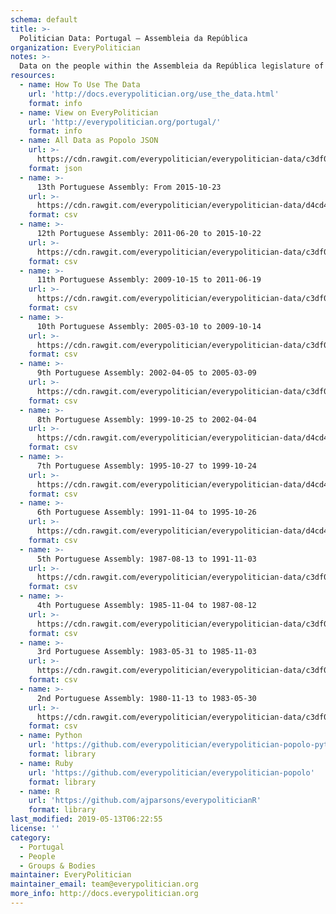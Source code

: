 ```yaml
---
schema: default
title: >-
  Politician Data: Portugal — Assembleia da República
organization: EveryPolitician
notes: >-
  Data on the people within the Assembleia da República legislature of Portugal.
resources:
  - name: How To Use The Data
    url: 'http://docs.everypolitician.org/use_the_data.html'
    format: info
  - name: View on EveryPolitician
    url: 'http://everypolitician.org/portugal/'
    format: info
  - name: All Data as Popolo JSON
    url: >-
      https://cdn.rawgit.com/everypolitician/everypolitician-data/c3df021b27106763885b0fa005bb7738c4ca0c20/data/Portugal/Assembly/ep-popolo-v1.0.json
    format: json
  - name: >-
      13th Portuguese Assembly: From 2015-10-23
    url: >-
      https://cdn.rawgit.com/everypolitician/everypolitician-data/d4cd4080bdb190f52bf325fe2aa2ca83ead7099a/data/Portugal/Assembly/term-13.csv
    format: csv
  - name: >-
      12th Portuguese Assembly: 2011-06-20 to 2015-10-22
    url: >-
      https://cdn.rawgit.com/everypolitician/everypolitician-data/c3df021b27106763885b0fa005bb7738c4ca0c20/data/Portugal/Assembly/term-12.csv
    format: csv
  - name: >-
      11th Portuguese Assembly: 2009-10-15 to 2011-06-19
    url: >-
      https://cdn.rawgit.com/everypolitician/everypolitician-data/c3df021b27106763885b0fa005bb7738c4ca0c20/data/Portugal/Assembly/term-11.csv
    format: csv
  - name: >-
      10th Portuguese Assembly: 2005-03-10 to 2009-10-14
    url: >-
      https://cdn.rawgit.com/everypolitician/everypolitician-data/c3df021b27106763885b0fa005bb7738c4ca0c20/data/Portugal/Assembly/term-10.csv
    format: csv
  - name: >-
      9th Portuguese Assembly: 2002-04-05 to 2005-03-09
    url: >-
      https://cdn.rawgit.com/everypolitician/everypolitician-data/c3df021b27106763885b0fa005bb7738c4ca0c20/data/Portugal/Assembly/term-9.csv
    format: csv
  - name: >-
      8th Portuguese Assembly: 1999-10-25 to 2002-04-04
    url: >-
      https://cdn.rawgit.com/everypolitician/everypolitician-data/d4cd4080bdb190f52bf325fe2aa2ca83ead7099a/data/Portugal/Assembly/term-8.csv
    format: csv
  - name: >-
      7th Portuguese Assembly: 1995-10-27 to 1999-10-24
    url: >-
      https://cdn.rawgit.com/everypolitician/everypolitician-data/d4cd4080bdb190f52bf325fe2aa2ca83ead7099a/data/Portugal/Assembly/term-7.csv
    format: csv
  - name: >-
      6th Portuguese Assembly: 1991-11-04 to 1995-10-26
    url: >-
      https://cdn.rawgit.com/everypolitician/everypolitician-data/d4cd4080bdb190f52bf325fe2aa2ca83ead7099a/data/Portugal/Assembly/term-6.csv
    format: csv
  - name: >-
      5th Portuguese Assembly: 1987-08-13 to 1991-11-03
    url: >-
      https://cdn.rawgit.com/everypolitician/everypolitician-data/c3df021b27106763885b0fa005bb7738c4ca0c20/data/Portugal/Assembly/term-5.csv
    format: csv
  - name: >-
      4th Portuguese Assembly: 1985-11-04 to 1987-08-12
    url: >-
      https://cdn.rawgit.com/everypolitician/everypolitician-data/c3df021b27106763885b0fa005bb7738c4ca0c20/data/Portugal/Assembly/term-4.csv
    format: csv
  - name: >-
      3rd Portuguese Assembly: 1983-05-31 to 1985-11-03
    url: >-
      https://cdn.rawgit.com/everypolitician/everypolitician-data/c3df021b27106763885b0fa005bb7738c4ca0c20/data/Portugal/Assembly/term-3.csv
    format: csv
  - name: >-
      2nd Portuguese Assembly: 1980-11-13 to 1983-05-30
    url: >-
      https://cdn.rawgit.com/everypolitician/everypolitician-data/c3df021b27106763885b0fa005bb7738c4ca0c20/data/Portugal/Assembly/term-2.csv
    format: csv
  - name: Python
    url: 'https://github.com/everypolitician/everypolitician-popolo-python'
    format: library
  - name: Ruby
    url: 'https://github.com/everypolitician/everypolitician-popolo'
    format: library
  - name: R
    url: 'https://github.com/ajparsons/everypoliticianR'
    format: library
last_modified: 2019-05-13T06:22:55
license: ''
category:
  - Portugal
  - People
  - Groups & Bodies
maintainer: EveryPolitician
maintainer_email: team@everypolitician.org
more_info: http://docs.everypolitician.org
---
```

